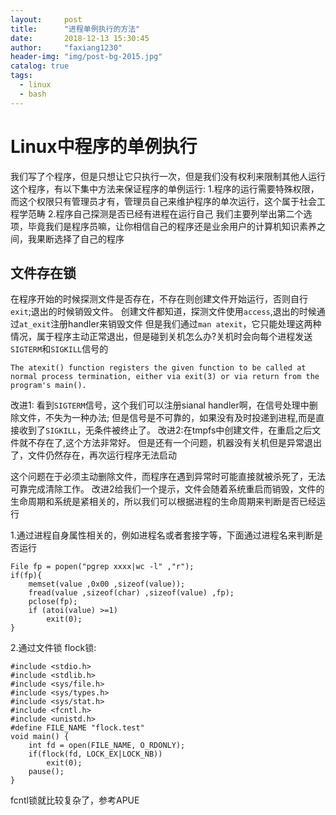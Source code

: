```yaml
---
layout:     post
title:      "进程单例执行的方法"
date:       2018-12-13 15:30:45
author:     "faxiang1230"
header-img: "img/post-bg-2015.jpg"
catalog: true
tags:
  - linux
  - bash
---
```

# Linux中程序的单例执行
我们写了个程序，但是只想让它只执行一次，但是我们没有权利来限制其他人运行这个程序，有以下集中方法来保证程序的单例运行:
1.程序的运行需要特殊权限，而这个权限只有管理员才有，管理员自己来维护程序的单次运行，这个属于社会工程学范畴
2.程序自己探测是否已经有进程在运行自己
我们主要列举出第二个选项，毕竟我们是程序员嘛，让你相信自己的程序还是业余用户的计算机知识素养之间，我果断选择了自己的程序
## 文件存在锁
在程序开始的时候探测文件是否存在，不存在则创建文件开始运行，否则自行`exit`;退出的时候销毁文件。
创建文件都知道，探测文件使用`access`,退出的时候通过`at_exit`注册handler来销毁文件
但是我们通过`man atexit`，它只能处理这两种情况，属于程序主动正常退出，但是碰到关机怎么办?关机时会向每个进程发送`SIGTERM`和`SIGKILL`信号的
```
The atexit() function registers the given function to be called at normal process termination, either via exit(3) or via return from the program's main().
```
改进1:
看到`SIGTERM`信号，这个我们可以注册sianal handler啊，在信号处理中删除文件，不失为一种办法;
但是信号是不可靠的，如果没有及时投递到进程,而是直接收到了`SIGKILL`，无条件被终止了。
改进2:在tmpfs中创建文件，在重启之后文件就不存在了,这个方法非常好。
但是还有一个问题，机器没有关机但是异常退出了，文件仍然存在，再次运行程序无法启动

这个问题在于必须主动删除文件，而程序在遇到异常时可能直接就被杀死了，无法可靠完成清除工作。
改进2给我们一个提示，文件会随着系统重启而销毁，文件的生命周期和系统是紧相关的，所以我们可以根据进程的生命周期来判断是否已经运行

1.通过进程自身属性相关的，例如进程名或者套接字等，下面通过进程名来判断是否运行
```
File fp = popen("pgrep xxxx|wc -l" ,"r");
if(fp){
    memset(value ,0x00 ,sizeof(value));
    fread(value ,sizeof(char) ,sizeof(value) ,fp);
    pclose(fp);
    if (atoi(value) >=1)
        exit(0);
}  
```
2.通过文件锁
flock锁:
```
#include <stdio.h>
#include <stdlib.h>
#include <sys/file.h>
#include <sys/types.h>
#include <sys/stat.h>
#include <fcntl.h>
#include <unistd.h>
#define FILE_NAME "flock.test"
void main() {
	int fd = open(FILE_NAME, O_RDONLY);
	if(flock(fd, LOCK_EX|LOCK_NB))
		exit(0);
	pause();
}
```
fcntl锁就比较复杂了，参考APUE
